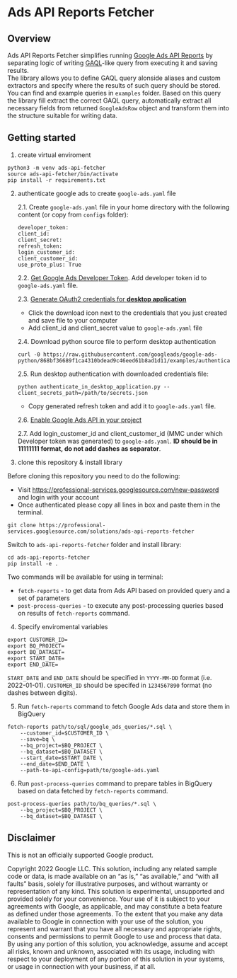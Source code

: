 # Ads API Reports Fetcher

## Overview

Ads API Reports Fetcher simplifies running [Google Ads API Reports](https://developers.google.com/google-ads/api/fields/v9/overview)
by separating logic of writing [GAQL](https://developers.google.com/google-ads/api/docs/query/overview)-like query from executing it and saving results.\
The library allows you to define GAQL query alonside aliases and custom extractors and specify where the results of such query should be stored. You can find and example queries in `examples` folder. Based on this query the library fill extract the correct GAQL query, automatically extract all necessary fields from returned `GoogleAdsRow` object and transform them into the structure suitable for writing data.


## Getting started

1. create virtual enviroment

```
python3 -m venv ads-api-fetcher
source ads-api-fetcher/bin/activate
pip install -r requirements.txt
```

2. authenticate google ads to create `google-ads.yaml` file

    2.1. Create `google-ads.yaml` file in your home directory with the following content
    (or copy from `configs` folder):

    ```
    developer_token:
    client_id:
    client_secret:
    refresh_token:
    login_customer_id:
    client_customer_id:
    use_proto_plus: True
    ```
    2.2. [Get Google Ads Developer Token](https://developers.google.com/google-ads/api/docs/first-call/dev-token). Add developer token id to `google-ads.yaml` file.

    2.3. [Generate OAuth2 credentials for **desktop application**](https://developers.google.com/adwords/api/docs/guides/authentication#generate_oauth2_credentials)
    * Click the download icon next to the credentials that you just created and save file to your computer
    *  Add client_id and client_secret value to `google-ads.yaml` file

    2.4. Download python source file to perform desktop authentication

    ```
    curl -0 https://raw.githubusercontent.com/googleads/google-ads-python/868bf36689f1ca4310bdead9c46eed61b8ad1d11/examples/authentication/authenticate_in_desktop_application.py
    ```

    2.5. Run desktop authentication with downloaded credentials file:
    ```
    python authenticate_in_desktop_application.py --client_secrets_path=/path/to/secrets.json
    ```
    * Copy generated refresh token and add it to `google-ads.yaml` file.

    2.6. [Enable Google Ads API in your project](https://developers.google.com/google-ads/api/docs/first-call/oauth-cloud-project#enable_the_in_your_project)

    2.7. Add login_customer_id and client_customer_id (MMC under which Developer token was generated) to `google-ads.yaml`. **ID should be in 11111111 format, do not add dashes as separator**.

3. clone this repository & install library

Before cloning this repository you need to do the following:

* Visit https://professional-services.googlesource.com/new-password and login with your account
* Once authenticated please copy all lines in box and paste them in the terminal.

```
git clone https://professional-services.googlesource.com/solutions/ads-api-reports-fetcher
```

Switch to `ads-api-reports-fetcher` folder and install library:

```
cd ads-api-reports-fetcher
pip install -e .
```

Two commands will be available for using in terminal:

* `fetch-reports`  - to get data from Ads API based on provided query
   and a set of parameters
* `post-process-queries` - to execute any post-processing queries based on
   results of `fetch-reports` command.


4. Specify enviromental variables

```
export CUSTOMER_ID=
export BQ_PROJECT=
export BQ_DATASET=
export START_DATE=
export END_DATE=
```

`START_DATE` and `END_DATE` should be specified in `YYYY-MM-DD` format (i.e. 2022-01-01).
`CUSTOMER_ID` should be specifed in `1234567890` format (no dashes between digits).

5. Run `fetch-reports` command to fetch Google Ads data and store them in BigQuery

```
fetch-reports path/to/sql/google_ads_queries/*.sql \
    --customer_id=$CUSTOMER_ID \
    --save=bq \
    --bq_project=$BQ_PROJECT \
    --bq_dataset=$BQ_DATASET \
    --start_date=$START_DATE \
    --end_date=$END_DATE \
    --path-to-api-config=path/to/google-ads.yaml
```

6. Run `post-process-queries` command to prepare tables in BigQuery based on data
fetched by `fetch-reports` command.

```
post-process-queries path/to/bq_queries/*.sql \
    --bq_project=$BQ_PROJECT \
    --bq_dataset=$BQ_DATASET \
```

## Disclaimer
This is not an officially supported Google product.

Copyright 2022 Google LLC. This solution, including any related sample code or data, is made available on an “as is,” “as available,” and “with all faults” basis, solely for illustrative purposes, and without warranty or representation of any kind. This solution is experimental, unsupported and provided solely for your convenience. Your use of it is subject to your agreements with Google, as applicable, and may constitute a beta feature as defined under those agreements. To the extent that you make any data available to Google in connection with your use of the solution, you represent and warrant that you have all necessary and appropriate rights, consents and permissions to permit Google to use and process that data. By using any portion of this solution, you acknowledge, assume and accept all risks, known and unknown, associated with its usage, including with respect to your deployment of any portion of this solution in your systems, or usage in connection with your business, if at all.

